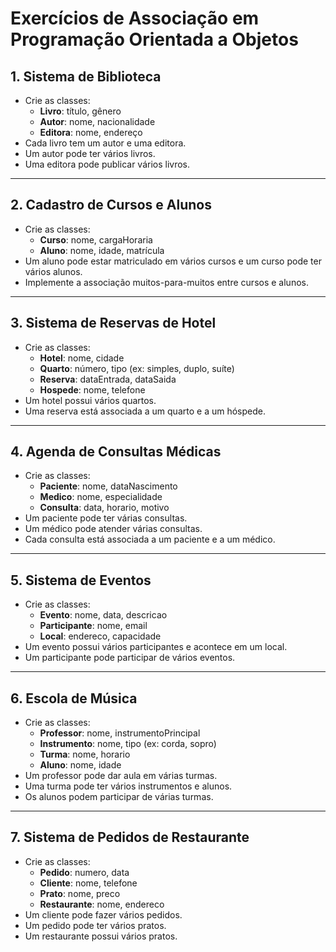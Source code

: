 # Exercícios de Associação em Programação Orientada a Objetos

## 1. Sistema de Biblioteca

- Crie as classes:
    - **Livro**: título, gênero
    - **Autor**: nome, nacionalidade
    - **Editora**: nome, endereço
- Cada livro tem um autor e uma editora.
- Um autor pode ter vários livros.
- Uma editora pode publicar vários livros.


---

## 2. Cadastro de Cursos e Alunos

- Crie as classes:
    - **Curso**: nome, cargaHoraria
    - **Aluno**: nome, idade, matrícula
- Um aluno pode estar matriculado em vários cursos e um curso pode ter vários alunos.
- Implemente a associação muitos-para-muitos entre cursos e alunos.


---

## 3. Sistema de Reservas de Hotel

- Crie as classes:
    - **Hotel**: nome, cidade
    - **Quarto**: número, tipo (ex: simples, duplo, suíte)
    - **Reserva**: dataEntrada, dataSaida
    - **Hospede**: nome, telefone
- Um hotel possui vários quartos.
- Uma reserva está associada a um quarto e a um hóspede.


---

## 4. Agenda de Consultas Médicas

- Crie as classes:
    - **Paciente**: nome, dataNascimento
    - **Medico**: nome, especialidade
    - **Consulta**: data, horario, motivo
- Um paciente pode ter várias consultas.
- Um médico pode atender várias consultas.
- Cada consulta está associada a um paciente e a um médico.


---

## 5. Sistema de Eventos

- Crie as classes:
    - **Evento**: nome, data, descricao
    - **Participante**: nome, email
    - **Local**: endereco, capacidade
- Um evento possui vários participantes e acontece em um local.
- Um participante pode participar de vários eventos.


---

## 6. Escola de Música

- Crie as classes:
    - **Professor**: nome, instrumentoPrincipal
    - **Instrumento**: nome, tipo (ex: corda, sopro)
    - **Turma**: nome, horario
    - **Aluno**: nome, idade
- Um professor pode dar aula em várias turmas.
- Uma turma pode ter vários instrumentos e alunos.
- Os alunos podem participar de várias turmas.


---

## 7. Sistema de Pedidos de Restaurante

- Crie as classes:
    - **Pedido**: numero, data
    - **Cliente**: nome, telefone
    - **Prato**: nome, preco
    - **Restaurante**: nome, endereco
- Um cliente pode fazer vários pedidos.
- Um pedido pode ter vários pratos.
- Um restaurante possui vários pratos.

